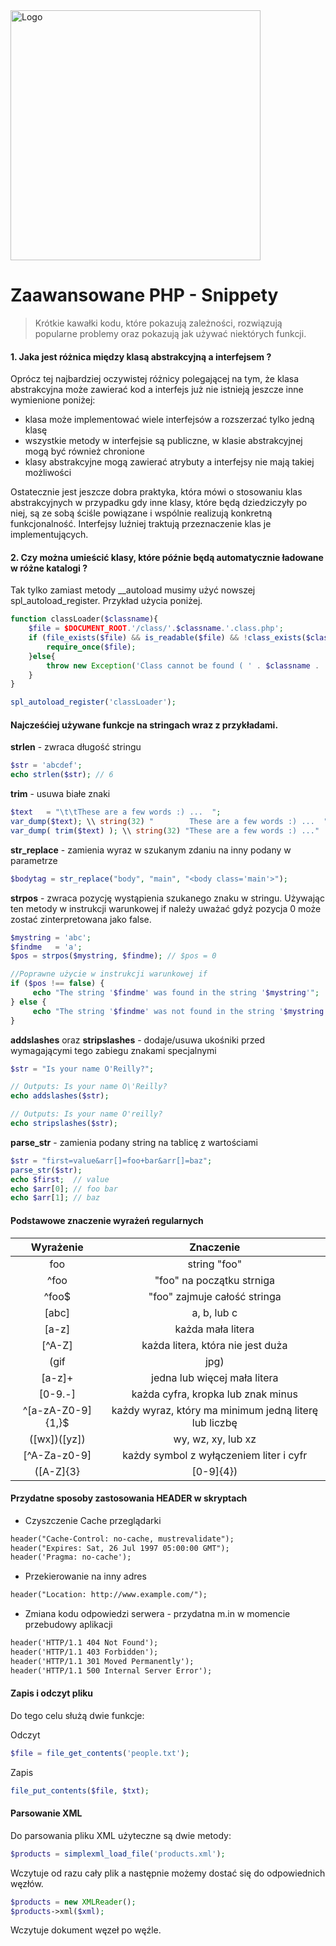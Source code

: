 <img alt="Logo" src="http://coderslab.pl/wp-content/themes/coderslab/svg/logo-coderslab.svg" width="400">

# Zaawansowane PHP - Snippety
> Krótkie kawałki kodu, które pokazują zależności, rozwiązują popularne problemy oraz pokazują jak używać niektórych funkcji.


#### 1. Jaka jest różnica między klasą abstrakcyjną a interfejsem ?

Oprócz tej najbardziej oczywistej różnicy polegającej na tym, że klasa abstrakcyjna może zawierać kod a interfejs już nie istnieją jeszcze
inne wymienione poniżej:
* klasa może implementować wiele interfejsów a rozszerzać tylko jedną klasę
* wszystkie metody w interfejsie są publiczne, w klasie abstrakcyjnej mogą być również chronione
* klasy abstrakcyjne mogą zawierać atrybuty a interfejsy nie mają takiej możliwości

Ostatecznie jest jeszcze dobra praktyka, która mówi o stosowaniu klas abstrakcyjnych w przypadku gdy inne klasy, które będą dziedziczyły po niej, 
są ze sobą ściśle powiązane i wspólnie realizują konkretną funkcjonalność. Interfejsy luźniej traktują przeznaczenie klas je implementujących.


#### 2. Czy można umieścić klasy, które późnie będą automatycznie ładowane w różne katalogi ?

Tak tylko zamiast metody __autoload musimy użyć nowszej spl_autoload_register. 
Przykład użycia poniżej.

```PHP
function classLoader($classname){
    $file = $DOCUMENT_ROOT.'/class/'.$classname.'.class.php';
    if (file_exists($file) && is_readable($file) && !class_exists($classname, false)){
        require_once($file);
    }else{
        throw new Exception('Class cannot be found ( ' . $classname . ' )');
    }
}

spl_autoload_register('classLoader');
```

#### Najcześćiej używane funkcje na stringach wraz z przykładami.

**strlen** - zwraca długość stringu
```PHP
$str = 'abcdef';
echo strlen($str); // 6
```

**trim** - usuwa białe znaki
```PHP
$text   = "\t\tThese are a few words :) ...  ";
var_dump($text); \\ string(32) "        These are a few words :) ...  "
var_dump( trim($text) ); \\ string(32) "These are a few words :) ..."
```

**str_replace** - zamienia wyraz w szukanym zdaniu na inny podany w parametrze
```PHP
$bodytag = str_replace("body", "main", "<body class='main'>");
```

**strpos** - zwraca pozycję wystąpienia szukanego znaku w stringu. 
             Używając ten metody w instrukcji warunkowej if należy uważać gdyż pozycja 0 może zostać zinterpretowana jako false.
```PHP
$mystring = 'abc';
$findme   = 'a';
$pos = strpos($mystring, $findme); // $pos = 0

//Poprawne użycie w instrukcji warunkowej if
if ($pos !== false) {
     echo "The string '$findme' was found in the string '$mystring'";
} else {
     echo "The string '$findme' was not found in the string '$mystring'";
}
```

**addslashes** oraz **stripslashes** - dodaje/usuwa ukośniki przed wymagającymi tego zabiegu znakami specjalnymi
```PHP
$str = "Is your name O'Reilly?";

// Outputs: Is your name O\'Reilly?
echo addslashes($str);

// Outputs: Is your name O'reilly?
echo stripslashes($str);
```

**parse_str** - zamienia podany string na tablicę z wartościami
```PHP
$str = "first=value&arr[]=foo+bar&arr[]=baz";
parse_str($str);
echo $first;  // value
echo $arr[0]; // foo bar
echo $arr[1]; // baz
```


#### Podstawowe znaczenie wyrażeń regularnych

|      Wyrażenie      |                        Znaczenie                       |
|:-------------------:|:------------------------------------------------------:|
|         foo         |                      string "foo"                      |
|         ^foo        |                "foo" na początku strniga               |
|        ^foo$        |              "foo" zajmuje całość stringa              |
|        [abc]        |                       a, b, lub c                      |
|        [a-z]        |                    każda mała litera                   |
|        [^A-Z]       |            każda litera, która nie jest duża           |
|      (gif|jpg)      |                    "gif" lub "jpeg"                    |
|        [a-z]+       |              jedna lub więcej mała litera              |
|      [0-9\.\-]      |           każda cyfra, kropka lub znak minus           |
|  ^[a-zA-Z0-9]{1,}$  | każdy wyraz, który ma minimum jedną  literę lub liczbę |
|     ([wx])([yz])    |                   wy, wz, xy, lub xz                   |
|     [^A-Za-z0-9]    |         każdy symbol z wyłączeniem liter i cyfr        |
| ([A-Z]{3}|[0-9]{4}) |              trzy litery lub cztery cyfry              |

#### Przydatne sposoby zastosowania HEADER w skryptach

* Czyszczenie Cache przeglądarki
```HTML
header("Cache-Control: no-cache, mustrevalidate");
header("Expires: Sat, 26 Jul 1997 05:00:00 GMT");
header('Pragma: no-cache');
```

* Przekierowanie na inny adres
```HTML
header("Location: http://www.example.com/");
```

* Zmiana kodu odpowiedzi serwera - przydatna m.in w momencie przebudowy aplikacji
```HTML
header('HTTP/1.1 404 Not Found');
header('HTTP/1.1 403 Forbidden');
header('HTTP/1.1 301 Moved Permanently');
header('HTTP/1.1 500 Internal Server Error');
```


#### Zapis i odczyt pliku

Do tego celu służą dwie funkcje:

Odczyt
```PHP
$file = file_get_contents('people.txt');
```
Zapis
```PHP
file_put_contents($file, $txt);
```

#### Parsowanie XML

Do parsowania pliku XML użyteczne są dwie metody:

```PHP
$products = simplexml_load_file('products.xml');
```
Wczytuje od razu cały plik a następnie możemy dostać się do odpowiednich węzłów.

```PHP
$products = new XMLReader();
$products->xml($xml);
```
Wczytuje dokument węzeł po węźle.